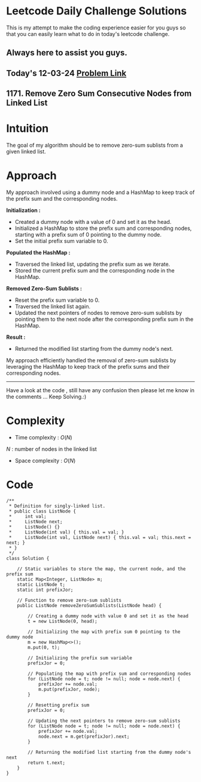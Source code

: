 # Leetcode Daily Challenge Solutions

This is my attempt to make the coding experience easier for you guys so that you can easily learn what to do in today's leetcode challenge.

## Always here to assist you guys.

## Today's 12-03-24 [Problem Link](https://leetcode.com/problems/remove-zero-sum-consecutive-nodes-from-linked-list/description/?envType=daily-question&envId=2024-03-12)
## 1171. Remove Zero Sum Consecutive Nodes from Linked List

# Intuition
<!-- Describe your first thoughts on how to solve this problem. -->
The goal of my algorithm should be to remove zero-sum sublists from a given linked list. 

# Approach
<!-- Describe your approach to solving the problem. -->
My approach involved using a dummy node and a HashMap to keep track of the prefix sum and the corresponding nodes.

**Initialization :**
- Created a dummy node with a value of 0 and set it as the head.
- Initialized a HashMap to store the prefix sum and corresponding nodes, starting with a prefix sum of 0 pointing to the dummy node.
- Set the initial prefix sum variable to 0.

**Populated the HashMap :**
- Traversed the linked list, updating the prefix sum as we iterate.
- Stored the current prefix sum and the corresponding node in the HashMap.

**Removed Zero-Sum Sublists :**
- Reset the prefix sum variable to 0.
- Traversed the linked list again.
- Updated the next pointers of nodes to remove zero-sum sublists by pointing them to the next node after the corresponding prefix sum in the HashMap.

**Result  :**
- Returned the modified list starting from the dummy node's next.

My approach efficiently handled the removal of zero-sum sublists by leveraging the HashMap to keep track of the prefix sums and their corresponding nodes.

---
Have a look at the code , still have any confusion then please let me know in the comments ... Keep Solving.:)
# Complexity
- Time complexity : $O(N)$
<!-- Add your time complexity here, e.g. $$O(n)$$ -->
$N$ : number of nodes in the linked list
- Space complexity : $O(N)$
<!-- Add your space complexity here, e.g. $$O(n)$$ -->

# Code
```
/**
 * Definition for singly-linked list.
 * public class ListNode {
 *     int val;
 *     ListNode next;
 *     ListNode() {}
 *     ListNode(int val) { this.val = val; }
 *     ListNode(int val, ListNode next) { this.val = val; this.next = next; }
 * }
 */
class Solution {
    
    // Static variables to store the map, the current node, and the prefix sum
    static Map<Integer, ListNode> m;
    static ListNode t;
    static int prefixJor;

    // Function to remove zero-sum sublists
    public ListNode removeZeroSumSublists(ListNode head) {
        
        // Creating a dummy node with value 0 and set it as the head
        t = new ListNode(0, head);
        
        // Initializing the map with prefix sum 0 pointing to the dummy node
        m = new HashMap<>();
        m.put(0, t);
        
        // Initializing the prefix sum variable
        prefixJor = 0;
        
        // Populating the map with prefix sum and corresponding nodes
        for (ListNode node = t; node != null; node = node.next) {
            prefixJor += node.val;
            m.put(prefixJor, node);
        }
        
        // Resetting prefix sum
        prefixJor = 0;
        
        // Updating the next pointers to remove zero-sum sublists
        for (ListNode node = t; node != null; node = node.next) {
            prefixJor += node.val;
            node.next = m.get(prefixJor).next;
        }
        
        // Returning the modified list starting from the dummy node's next
        return t.next;
    }
}
```